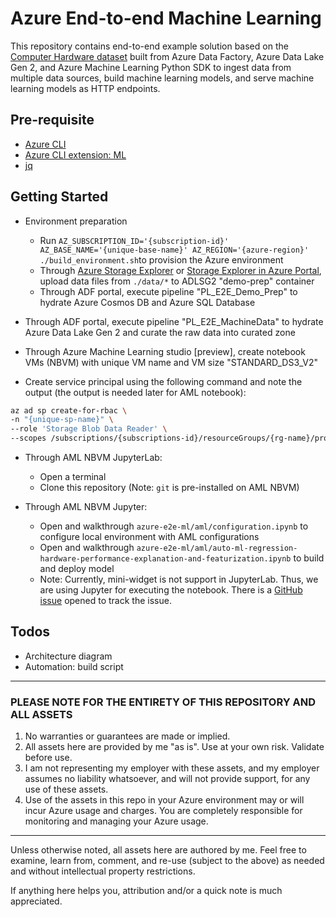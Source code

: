 # Azure End-to-end Machine Learning

This repository contains end-to-end example solution based on the [Computer Hardware dataset](http://archive.ics.uci.edu/ml/datasets/Computer+Hardware) built from Azure Data Factory, Azure Data Lake Gen 2, and Azure Machine Learning Python SDK to ingest data from multiple data sources, build machine learning models, and serve machine learning models as HTTP endpoints.

## Pre-requisite

- [Azure CLI](https://docs.microsoft.com/en-us/cli/azure/install-azure-cli?view=azure-cli-latest)
- [Azure CLI extension: ML](https://docs.microsoft.com/en-us/azure/machine-learning/service/reference-azure-machine-learning-cli)
- [jq](https://stedolan.github.io/jq/download/)

## Getting Started

- Environment preparation
  - Run `AZ_SUBSCRIPTION_ID='{subscription-id}' AZ_BASE_NAME='{unique-base-name}' AZ_REGION='{azure-region}' ./build_environment.sh`to provision the Azure environment
  - Through [Azure Storage Explorer](https://azure.microsoft.com/en-us/features/storage-explorer/) or [Storage Explorer in Azure Portal](https://azure.microsoft.com/en-us/updates/storage-explorer-preview-now-available-in-azure-portal/), upload data files from `./data/*` to ADLSG2 "demo-prep" container
  - Through ADF portal, execute pipeline "PL_E2E_Demo_Prep" to hydrate Azure Cosmos DB and Azure SQL Database

- Through ADF portal, execute pipeline "PL_E2E_MachineData" to hydrate Azure Data Lake Gen 2 and curate the raw data into curated zone
- Through Azure Machine Learning studio [preview], create notebook VMs (NBVM) with unique VM name and VM size "STANDARD_DS3_V2"
- Create service principal using the following command and note the output (the output is needed later for AML notebook):

```bash
az ad sp create-for-rbac \
-n "{unique-sp-name}" \
--role 'Storage Blob Data Reader' \
--scopes /subscriptions/{subscriptions-id}/resourceGroups/{rg-name}/providers/Microsoft.Storage/storageAccounts/{adlsg2-name}
```
- Through AML NBVM JupyterLab:
  - Open a terminal
  - Clone this repository (Note: `git` is pre-installed on AML NBVM)

- Through AML NBVM Jupyter:
  - Open and walkthrough `azure-e2e-ml/aml/configuration.ipynb` to configure local environment with AML configurations
  - Open and walkthrough `azure-e2e-ml/aml/auto-ml-regression-hardware-performance-explanation-and-featurization.ipynb` to build and deploy model
  - Note: Currently, mini-widget is not support in JupyterLab. Thus, we are using Jupyter for executing the notebook. There is a [GitHub issue](https://github.com/Azure/MachineLearningNotebooks/issues/666) opened to track the issue.

## Todos

- Architecture diagram
- Automation: build script

---

### PLEASE NOTE FOR THE ENTIRETY OF THIS REPOSITORY AND ALL ASSETS

1. No warranties or guarantees are made or implied.
2. All assets here are provided by me "as is". Use at your own risk. Validate before use.
3. I am not representing my employer with these assets, and my employer assumes no liability whatsoever, and will not provide support, for any use of these assets.
4. Use of the assets in this repo in your Azure environment may or will incur Azure usage and charges. You are completely responsible for monitoring and managing your Azure usage.

---

Unless otherwise noted, all assets here are authored by me. Feel free to examine, learn from, comment, and re-use (subject to the above) as needed and without intellectual property restrictions.

If anything here helps you, attribution and/or a quick note is much appreciated.
